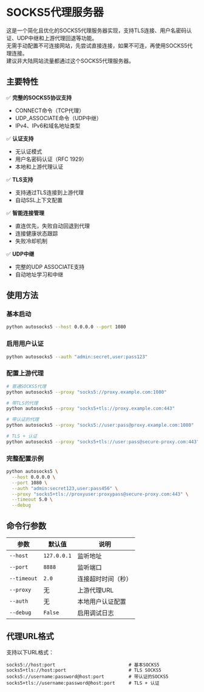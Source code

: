 # SOCKS5代理服务器

这是一个简化且优化的SOCKS5代理服务器实现，支持TLS连接、用户名密码认证、UDP中继和上游代理回退等功能。  
无需手动配置不可连接网站，先尝试直接连接，如果不可连，再使用SOCKS5代理连接。  
建议非大陆网站流量都通过这个SOCKS5代理服务器。

## 主要特性

✅ **完整的SOCKS5协议支持**
- CONNECT命令（TCP代理）
- UDP_ASSOCIATE命令（UDP中继）
- IPv4、IPv6和域名地址类型

✅ **认证支持**
- 无认证模式
- 用户名密码认证（RFC 1929）
- 本地和上游代理认证

✅ **TLS支持**
- 支持通过TLS连接到上游代理
- 自动SSL上下文配置

✅ **智能连接管理**
- 直连优先，失败自动回退到代理
- 连接健康状态跟踪
- 失败冷却机制

✅ **UDP中继**
- 完整的UDP ASSOCIATE支持
- 自动地址学习和中继

## 使用方法

### 基本启动
```bash
python autosocks5 --host 0.0.0.0 --port 1080
```

### 启用用户认证
```bash
python autosocks5 --auth "admin:secret,user:pass123"
```

### 配置上游代理
```bash
# 普通SOCKS5代理
python autosocks5 --proxy "socks5://proxy.example.com:1080"

# 带TLS的代理
python autosocks5 --proxy "socks5+tls://proxy.example.com:443"

# 带认证的代理
python autosocks5 --proxy "socks5://user:pass@proxy.example.com:1080"

# TLS + 认证
python autosocks5 --proxy "socks5+tls://user:pass@secure-proxy.com:443"
```

### 完整配置示例
```bash
python autosocks5 \
  --host 0.0.0.0 \
  --port 1080 \
  --auth "admin:secret123,user:pass456" \
  --proxy "socks5+tls://proxyuser:proxypass@secure-proxy.com:443" \
  --timeout 5.0 \
  --debug
```

## 命令行参数

| 参数 | 默认值 | 说明 |
|------|--------|------|
| `--host` | `127.0.0.1` | 监听地址 |
| `--port` | `8888` | 监听端口 |
| `--timeout` | `2.0` | 连接超时时间（秒） |
| `--proxy` | 无 | 上游代理URL |
| `--auth` | 无 | 本地用户认证配置 |
| `--debug` | `False` | 启用调试日志 |

## 代理URL格式

支持以下URL格式：

```
socks5://host:port                           # 基本SOCKS5
socks5+tls://host:port                       # TLS SOCKS5
socks5://username:password@host:port         # 带认证的SOCKS5
socks5+tls://username:password@host:port     # TLS + 认证
```

